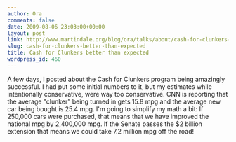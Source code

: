 ```yaml
---
author: Ora
comments: false
date: 2009-08-06 23:03:00+00:00
layout: post
link: http://www.martindale.org/blog/ora/talks/about/cash-for-clunkers-better-than-expected
slug: cash-for-clunkers-better-than-expected
title: Cash for Clunkers better than expected
wordpress_id: 460
---
```


A few days, I posted about the Cash for Clunkers program being amazingly successful. I had put some initial numbers to it, but my estimates while intentionally conservative, were way too conservative. CNN is reporting that the average "clunker" being turned in gets 15.8 mpg and the average new car being bought is 25.4 mpg. I'm going to simplify my math a bit: If 250,000 cars were purchased, that means that we have improved the national mpg by 2,400,000 mpg. If the Senate passes the $2 billion extension that means we could take 7.2 million mpg off the road!
